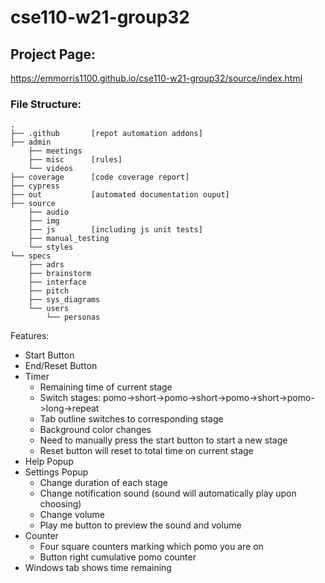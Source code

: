 # cse110-w21-group32

## Project Page:

https://emmorris1100.github.io/cse110-w21-group32/source/index.html

### File Structure:

```
.
├── .github       [repot automation addons]
├── admin
    ├── meetings
    ├── misc      [rules]
    └── videos
├── coverage      [code coverage report]
├── cypress
├── out           [automated documentation ouput]
├── source
    ├── audio
    ├── img
    ├── js        [including js unit tests]
    ├── manual_testing
    └── styles
└── specs
    ├── adrs
    ├── brainstorm
    ├── interface
    ├── pitch
    ├── sys_diagrams
    └── users
        └── personas
```


Features:
- Start Button
- End/Reset Button
- Timer
  - Remaining time of current stage
  - Switch stages: pomo->short->pomo->short->pomo->short->pomo->long->repeat
  - Tab outline switches to corresponding stage
  - Background color changes
  - Need to manually press the start button to start a new stage
  - Reset button will reset to total time on current stage
- Help Popup
- Settings Popup
  - Change duration of each stage
  - Change notification sound (sound will automatically play upon choosing)
  - Change volume
  - Play me button to preview the sound and volume
- Counter
  - Four square counters marking which pomo you are on
  - Button right cumulative pomo counter
- Windows tab shows time remaining
